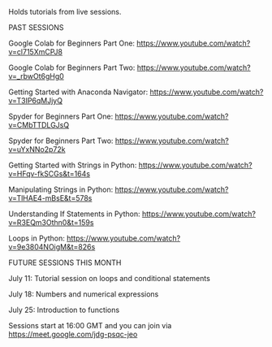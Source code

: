 Holds tutorials from live sessions. 

PAST SESSIONS

Google Colab for Beginners Part One: https://www.youtube.com/watch?v=cl715XmCPJ8

Google Colab for Beginners Part Two: https://www.youtube.com/watch?v=_rbwOt6gHg0

Getting Started with Anaconda Navigator: https://www.youtube.com/watch?v=T3IP6qMJjyQ

Spyder for Beginners Part One: https://www.youtube.com/watch?v=CMbTTDLGJsQ

Spyder for Beginners Part Two: https://www.youtube.com/watch?v=uYxNNo2p72k

Getting Started with Strings in Python:  https://www.youtube.com/watch?v=HFqv-fkSCGs&t=164s

Manipulating Strings in Python: https://www.youtube.com/watch?v=TlHAE4-mBsE&t=578s

Understanding If Statements in  Python:  https://www.youtube.com/watch?v=R3EQm3Othn0&t=159s

Loops in Python: https://www.youtube.com/watch?v=9e3804NOigM&t=826s

FUTURE SESSIONS THIS MONTH

July 11: Tutorial session on loops and conditional statements

July 18: Numbers and numerical expressions

July 25: Introduction to functions 

Sessions start at 16:00 GMT and you can join via https://meet.google.com/jdg-psqc-jeo

